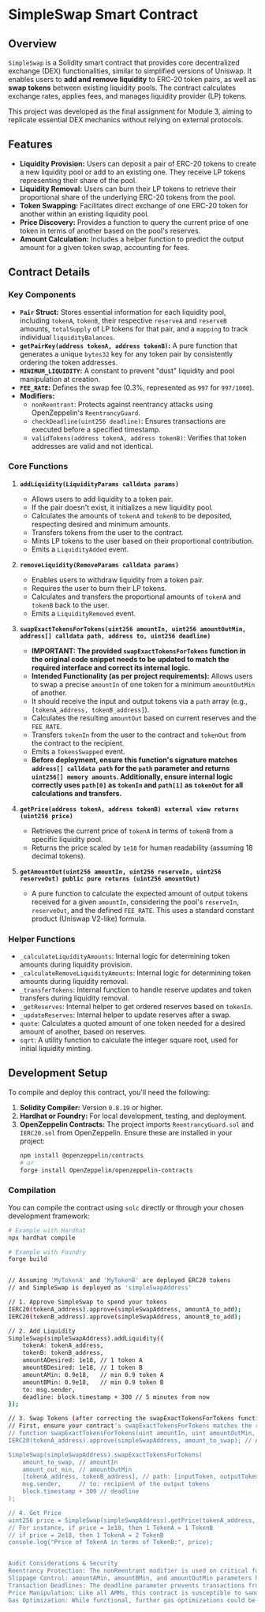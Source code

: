 # SimpleSwap Smart Contract

## Overview

`SimpleSwap` is a Solidity smart contract that provides core decentralized exchange (DEX) functionalities, similar to simplified versions of Uniswap. It enables users to **add and remove liquidity** to ERC-20 token pairs, as well as **swap tokens** between existing liquidity pools. The contract calculates exchange rates, applies fees, and manages liquidity provider (LP) tokens.

This project was developed as the final assignment for Module 3, aiming to replicate essential DEX mechanics without relying on external protocols.

## Features

* **Liquidity Provision:** Users can deposit a pair of ERC-20 tokens to create a new liquidity pool or add to an existing one. They receive LP tokens representing their share of the pool.
* **Liquidity Removal:** Users can burn their LP tokens to retrieve their proportional share of the underlying ERC-20 tokens from the pool.
* **Token Swapping:** Facilitates direct exchange of one ERC-20 token for another within an existing liquidity pool.
* **Price Discovery:** Provides a function to query the current price of one token in terms of another based on the pool's reserves.
* **Amount Calculation:** Includes a helper function to predict the output amount for a given token swap, accounting for fees.

## Contract Details

### Key Components

* **`Pair` Struct:** Stores essential information for each liquidity pool, including `tokenA`, `tokenB`, their respective `reserveA` and `reserveB` amounts, `totalSupply` of LP tokens for that pair, and a `mapping` to track individual `liquidityBalances`.
* **`getPairKey(address tokenA, address tokenB)`:** A pure function that generates a unique `bytes32` key for any token pair by consistently ordering the token addresses.
* **`MINIMUM_LIQUIDITY`:** A constant to prevent "dust" liquidity and pool manipulation at creation.
* **`FEE_RATE`:** Defines the swap fee (0.3%, represented as `997` for `997/1000`).
* **Modifiers:**
    * `nonReentrant`: Protects against reentrancy attacks using OpenZeppelin's `ReentrancyGuard`.
    * `checkDeadline(uint256 deadline)`: Ensures transactions are executed before a specified timestamp.
    * `validTokens(address tokenA, address tokenB)`: Verifies that token addresses are valid and not identical.

### Core Functions

1.  **`addLiquidity(LiquidityParams calldata params)`**
    * Allows users to add liquidity to a token pair.
    * If the pair doesn't exist, it initializes a new liquidity pool.
    * Calculates the amounts of `tokenA` and `tokenB` to be deposited, respecting desired and minimum amounts.
    * Transfers tokens from the user to the contract.
    * Mints LP tokens to the user based on their proportional contribution.
    * Emits a `LiquidityAdded` event.

2.  **`removeLiquidity(RemoveParams calldata params)`**
    * Enables users to withdraw liquidity from a token pair.
    * Requires the user to burn their LP tokens.
    * Calculates and transfers the proportional amounts of `tokenA` and `tokenB` back to the user.
    * Emits a `LiquidityRemoved` event.

3.  **`swapExactTokensForTokens(uint256 amountIn, uint256 amountOutMin, address[] calldata path, address to, uint256 deadline)`**
    * **IMPORTANT: The provided `swapExactTokensForTokens` function in the original code snippet needs to be updated to match the required interface and correct its internal logic.**
    * **Intended Functionality (as per project requirements):** Allows users to swap a precise `amountIn` of one token for a minimum `amountOutMin` of another.
    * It should receive the input and output tokens via a `path` array (e.g., `[tokenA_address, tokenB_address]`).
    * Calculates the resulting `amountOut` based on current reserves and the `FEE_RATE`.
    * Transfers `tokenIn` from the user to the contract and `tokenOut` from the contract to the recipient.
    * Emits a `TokensSwapped` event.
    * **Before deployment, ensure this function's signature matches `address[] calldata path` for the `path` parameter and returns `uint256[] memory amounts`. Additionally, ensure internal logic correctly uses `path[0]` as `tokenIn` and `path[1]` as `tokenOut` for all calculations and transfers.**

4.  **`getPrice(address tokenA, address tokenB) external view returns (uint256 price)`**
    * Retrieves the current price of `tokenA` in terms of `tokenB` from a specific liquidity pool.
    * Returns the price scaled by `1e18` for human readability (assuming 18 decimal tokens).

5.  **`getAmountOut(uint256 amountIn, uint256 reserveIn, uint256 reserveOut) public pure returns (uint256 amountOut)`**
    * A pure function to calculate the expected amount of output tokens received for a given `amountIn`, considering the pool's `reserveIn`, `reserveOut`, and the defined `FEE_RATE`. This uses a standard constant product (Uniswap V2-like) formula.

### Helper Functions

* `_calculateLiquidityAmounts`: Internal logic for determining token amounts during liquidity provision.
* `_calculateRemoveLiquidityAmounts`: Internal logic for determining token amounts during liquidity removal.
* `_transferTokens`: Internal function to handle reserve updates and token transfers during liquidity removal.
* `_getReserves`: Internal helper to get ordered reserves based on `tokenIn`.
* `_updateReserves`: Internal helper to update reserves after a swap.
* `quote`: Calculates a quoted amount of one token needed for a desired amount of another, based on reserves.
* `sqrt`: A utility function to calculate the integer square root, used for initial liquidity minting.

## Development Setup

To compile and deploy this contract, you'll need the following:

1.  **Solidity Compiler:** Version `0.8.19` or higher.
2.  **Hardhat or Foundry:** For local development, testing, and deployment.
3.  **OpenZeppelin Contracts:** The project imports `ReentrancyGuard.sol` and `IERC20.sol` from OpenZeppelin. Ensure these are installed in your project:
    ```bash
    npm install @openzeppelin/contracts
    # or
    forge install OpenZeppelin/openzeppelin-contracts
    ```

### Compilation

You can compile the contract using `solc` directly or through your chosen development framework:

```bash
# Example with Hardhat
npx hardhat compile

# Example with Foundry
forge build


// Assuming 'MyTokenA' and 'MyTokenB' are deployed ERC20 tokens
// and SimpleSwap is deployed as 'simpleSwapAddress'

// 1. Approve SimpleSwap to spend your tokens
IERC20(tokenA_address).approve(simpleSwapAddress, amountA_to_add);
IERC20(tokenB_address).approve(simpleSwapAddress, amountB_to_add);

// 2. Add Liquidity
SimpleSwap(simpleSwapAddress).addLiquidity({
    tokenA: tokenA_address,
    tokenB: tokenB_address,
    amountADesired: 1e18, // 1 token A
    amountBDesired: 1e18, // 1 token B
    amountAMin: 0.9e18,   // min 0.9 token A
    amountBMin: 0.9e18,   // min 0.9 token B
    to: msg.sender,
    deadline: block.timestamp + 300 // 5 minutes from now
});

// 3. Swap Tokens (after correcting the swapExactTokensForTokens function as advised)
// First, ensure your contract's swapExactTokensForTokens matches the required interface:
// function swapExactTokensForTokens(uint amountIn, uint amountOutMin, address[] calldata path, address to, uint deadline)
IERC20(tokenA_address).approve(simpleSwapAddress, amount_to_swap); // Approve input token

SimpleSwap(simpleSwapAddress).swapExactTokensForTokens(
    amount_to_swap, // amountIn
    amount_out_min, // amountOutMin
    [tokenA_address, tokenB_address], // path: [inputToken, outputToken]
    msg.sender,     // to: recipient of the output tokens
    block.timestamp + 300 // deadline
);

// 4. Get Price
uint256 price = SimpleSwap(simpleSwapAddress).getPrice(tokenA_address, tokenB_address);
// For instance, if price = 1e18, then 1 TokenA = 1 TokenB
// if price = 2e18, then 1 TokenA = 2 TokenB
console.log("Price of TokenA in terms of TokenB:", price);


Audit Considerations & Security
Reentrancy Protection: The nonReentrant modifier is used on critical functions to prevent reentrancy attacks.
Slippage Control: amountAMin, amountBMin, and amountOutMin parameters help users protect against unfavorable price movements during liquidity provision and swaps.
Transaction Deadlines: The deadline parameter prevents transactions from being executed long after they were intended.
Price Manipulation: Like all AMMs, this contract is susceptible to sandwich attacks and impermanent loss. Users should be aware of these risks.
Gas Optimization: While functional, further gas optimizations could be explored for a production environment.
